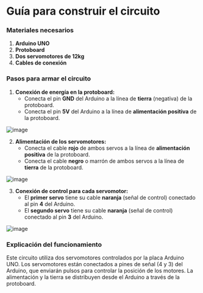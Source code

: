 # Guía para construir el circuito

### Materiales necesarios
1. **Arduino UNO**
2. **Protoboard** 
3. **Dos servomotores de 12kg**
4. **Cables de conexión**

### Pasos para armar el circuito
1. **Conexión de energía en la protoboard:**
   - Conecta el pin **GND** del Arduino a la línea de **tierra** (negativa) de la protoboard.
   - Conecta el pin **5V** del Arduino a la línea de **alimentación positiva** de la protoboard.
   
![image](https://github.com/user-attachments/assets/fbde1871-88b7-41ce-b500-045353d37471)

2. **Alimentación de los servomotores:**
   - Conecta el cable **rojo** de ambos servos a la línea de **alimentación positiva** de la protoboard.
   - Conecta el cable **negro** o marrón de ambos servos a la línea de **tierra** de la protoboard.
   
![image](https://github.com/user-attachments/assets/30602292-89cf-48ec-92ad-d2fa2ee98c70)

3. **Conexión de control para cada servomotor:**
   - El **primer servo** tiene su cable **naranja** (señal de control) conectado al pin **4** del Arduino.
   - El **segundo servo** tiene su cable **naranja** (señal de control) conectado al pin **3** del Arduino.
   
![image](https://github.com/user-attachments/assets/663a5f27-fe69-47f0-895e-d3a1f703e53d)

### Explicación del funcionamiento
Este circuito utiliza dos servomotores controlados por la placa Arduino UNO. Los servomotores están conectados a pines de señal (4 y 3) del Arduino, que enviarán pulsos para controlar la posición de los motores. La alimentación y la tierra se distribuyen desde el Arduino a través de la protoboard.
